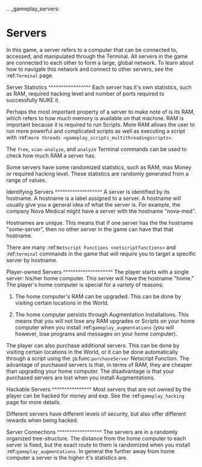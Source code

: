 .. \_gameplay_servers:

# Servers

In this game, a server refers to a computer that can be connected to,
accessed, and manipulated through the Terminal. All servers in the
game are connected to each other to form a large, global network.
To learn about how to navigate this network and connect to other
servers, see the :ref:`Terminal` page.

Server Statistics
^^^^^^^^^^^^^^^^^
Each server has it's own statistics, such as RAM, required hacking level and number of
ports required to successfully NUKE it.

Perhaps the most important property of a server to make note of is its RAM,
which refers to how much memory is available on that machine. RAM is
important because it is required to run Scripts. More RAM allows
the user to run more powerful and complicated scripts as well as executing
a script with :ref:`more threads <gameplay_scripts_multithreadingscripts>`.

The `free`, `scan-analyze`, and `analyze` Terminal commands
can be used to check how much RAM a server has.

Some servers have some randomized statistics, such as RAM, max Money or
required hacking level. These statistics are randomly generated from a range of values.

Identifying Servers
^^^^^^^^^^^^^^^^^^^
A server is identified by its hostname.
A hostname is a label assigned to a server.
A hostname will usually give you a general idea of what the server
is. For example, the company Nova Medical might have a server with
the hostname "nova-med".

Hostnames are unique. This means that if one
server has the the hostname "some-server", then no other server
in the game can have that that hostname.

There are many :ref:`Netscript Functions <netscriptfunctions>`
and :ref:`terminal` commands in the game
that will require you to target a specific server by hostname.

Player-owned Servers
^^^^^^^^^^^^^^^^^^^^
The player starts with a single server: his/her home computer.
This server will have the hostname "home." The player's home
computer is special for a variety of reasons:

1. The home computer's RAM can be upgraded. This can be done by visiting
   certain locations in the World.

2. The home computer persists through Augmentation Installations. This means
   that you will not lose any RAM upgrades or Scripts on your
   home computer when you install :ref:`gameplay_augmentations` (you will
   however, lose programs and messages on your home computer).

The player can also purchase additional servers. This can be
done by visiting certain locations in the World, or it can be
done automatically through a script using the :js:func:`purchaseServer`
Netscript Function. The advantage of purchased servers is that,
in terms of RAM, they are cheaper than upgrading your home
computer. The disadvantage is that your purchased servers
are lost when you install Augmentations.

Hackable Servers
^^^^^^^^^^^^^^^^
Most servers that are not owned by the player can be hacked for money
and exp. See the :ref:`gameplay_hacking` page for more details.

Different servers have different levels of security, but also offer
different rewards when being hacked.

Server Connections
^^^^^^^^^^^^^^^^^^
The servers are in a randomly organized tree-structure. The distance from
the home computer to each server is fixed, but the exact route to them is
randomized when you install :ref:`gameplay_augmentations`. In general the
further away from home computer a server is the higher it's statistics are.
